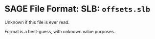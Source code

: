 # SAGE File Format: SLB: `offsets.slb`

Unknown if this file is ever read.

Format is a best-guess, with unknown value purposes.

